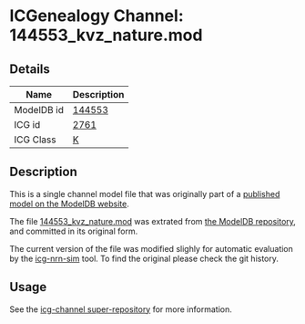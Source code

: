 # ICGenealogy Channel: 144553\_kvz\_nature.mod

## Details

Name | Description
---- | -----------
ModelDB id | [144553](http://senselab.med.yale.edu/ModelDB/ShowModel.cshtml?model=144553)
ICG id | [2761](http://icg.neurotheory.ox.ac.uk/channels/1/2761)
ICG Class | [K](http://icg.neurotheory.ox.ac.uk/channels/1)

## Description

This is a single channel model file that was originally part of a [published model on the ModelDB website](http://senselab.med.yale.edu/ModelDB/ShowModel.cshtml?model=144553).


The file [144553\_kvz\_nature.mod](144553_kvz_nature.mod) was extrated from [the ModelDB repository](http://senselab.med.yale.edu/ModelDB/ShowModel.cshtml?model=144553), and committed in its original form.

The current version of the file was modified slighly for automatic evaluation by the [icg-nrn-sim](https://github.com/icgenealogy/icg-nrn-sim) tool. To find the original please check the git history.


## Usage

See the [icg-channel super-repository](https://github.com/icgenealogy/icg-channels) for more information.